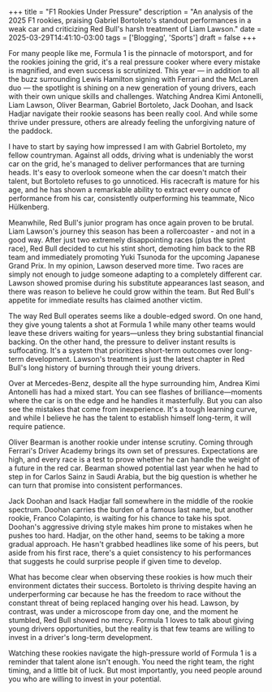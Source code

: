 +++
title = "F1 Rookies Under Pressure"
description = "An analysis of the 2025 F1 rookies, praising Gabriel Bortoleto's standout performances in a weak car and criticizing Red Bull's harsh treatment of Liam Lawson."
date = 2025-03-29T14:41:10-03:00
tags = ['Blogging', 'Sports']
draft = false
+++

For many people like me, Formula 1 is the pinnacle of motorsport, and for the rookies joining the grid, it's a real pressure cooker where every mistake is magnified, and even success is scrutinized. This year — in addition to all the buzz surrounding Lewis Hamilton signing with Ferrari and the McLaren duo — the spotlight is shining on a new generation of young drivers, each with their own unique skills and challenges. Watching Andrea Kimi Antonelli, Liam Lawson, Oliver Bearman, Gabriel Bortoleto, Jack Doohan, and Isack Hadjar navigate their rookie seasons has been really cool. And while some thrive under pressure, others are already feeling the unforgiving nature of the paddock.

I have to start by saying how impressed I am with Gabriel Bortoleto, my fellow countryman. Against all odds, driving what is undeniably the worst car on the grid, he's managed to deliver performances that are turning heads. It's easy to overlook someone when the car doesn't match their talent, but Bortoleto refuses to go unnoticed. His racecraft is mature for his age, and he has shown a remarkable ability to extract every ounce of performance from his car, consistently outperforming his teammate, Nico Hülkenberg.

Meanwhile, Red Bull's junior program has once again proven to be brutal. Liam Lawson's journey this season has been a rollercoaster - and not in a good way. After just two extremely disappointing races (plus the sprint race), Red Bull decided to cut his stint short, demoting him back to the RB team and immediately promoting Yuki Tsunoda for the upcoming Japanese Grand Prix. In my opinion, Lawson deserved more time. Two races are simply not enough to judge someone adapting to a completely different car. Lawson showed promise during his substitute appearances last season, and there was reason to believe he could grow within the team. But Red Bull's appetite for immediate results has claimed another victim.

The way Red Bull operates seems like a double-edged sword. On one hand, they give young talents a shot at Formula 1 while many other teams would leave these drivers waiting for years—unless they bring substantial financial backing. On the other hand, the pressure to deliver instant results is suffocating. It's a system that prioritizes short-term outcomes over long-term development. Lawson's treatment is just the latest chapter in Red Bull's long history of burning through their young drivers.

Over at Mercedes-Benz, despite all the hype surrounding him, Andrea Kimi Antonelli has had a mixed start. You can see flashes of brilliance—moments where the car is on the edge and he handles it masterfully. But you can also see the mistakes that come from inexperience. It's a tough learning curve, and while I believe he has the talent to establish himself long-term, it will require patience.

Oliver Bearman is another rookie under intense scrutiny. Coming through Ferrari's Driver Academy brings its own set of pressures. Expectations are high, and every race is a test to prove whether he can handle the weight of a future in the red car. Bearman showed potential last year when he had to step in for Carlos Sainz in Saudi Arabia, but the big question is whether he can turn that promise into consistent performances.

Jack Doohan and Isack Hadjar fall somewhere in the middle of the rookie spectrum. Doohan carries the burden of a famous last name, but another rookie, Franco Colapinto, is waiting for his chance to take his spot. Doohan's aggressive driving style makes him prone to mistakes when he pushes too hard. Hadjar, on the other hand, seems to be taking a more gradual approach. He hasn't grabbed headlines like some of his peers, but aside from his first race, there's a quiet consistency to his performances that suggests he could surprise people if given time to develop.

What has become clear when observing these rookies is how much their environment dictates their success. Bortoleto is thriving despite having an underperforming car because he has the freedom to race without the constant threat of being replaced hanging over his head. Lawson, by contrast, was under a microscope from day one, and the moment he stumbled, Red Bull showed no mercy. Formula 1 loves to talk about giving young drivers opportunities, but the reality is that few teams are willing to invest in a driver's long-term development.

Watching these rookies navigate the high-pressure world of Formula 1 is a reminder that talent alone isn't enough. You need the right team, the right timing, and a little bit of luck. But most importantly, you need people around you who are willing to invest in your potential.
